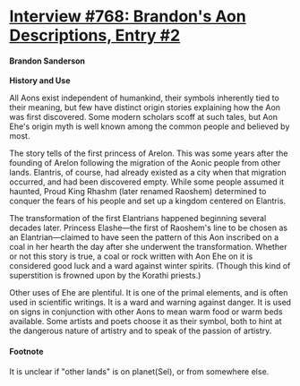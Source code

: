 # [Interview #768: Brandon's Aon Descriptions, Entry #2](https://www.theoryland.com/intvmain.php?i=768#2)

#### Brandon Sanderson

**History and Use**

All Aons exist independent of humankind, their symbols inherently tied to their meaning, but few have distinct origin stories explaining how the Aon was first discovered. Some modern scholars scoff at such tales, but Aon Ehe's origin myth is well known among the common people and believed by most.

The story tells of the first princess of Arelon. This was some years after the founding of Arelon following the migration of the Aonic people from other lands. Elantris, of course, had already existed as a city when that migration occurred, and had been discovered empty. While some people assumed it haunted, Proud King Rhashm (later renamed Raoshem) determined to conquer the fears of his people and set up a kingdom centered on Elantris.

The transformation of the first Elantrians happened beginning several decades later. Princess Elashe—the first of Raoshem's line to be chosen as an Elantrian—claimed to have seen the pattern of this Aon inscribed on a coal in her hearth the day after she underwent the transformation. Whether or not this story is true, a coal or rock written with Aon Ehe on it is considered good luck and a ward against winter spirits. (Though this kind of superstition is frowned upon by the Korathi priests.)

Other uses of Ehe are plentiful. It is one of the primal elements, and is often used in scientific writings. It is a ward and warning against danger. It is used on signs in conjunction with other Aons to mean warm food or warm beds available. Some artists and poets choose it as their symbol, both to hint at the dangerous nature of artistry and to speak of the passion of artistry.

#### Footnote

It is unclear if "other lands" is on planet(Sel), or from somewhere else.

